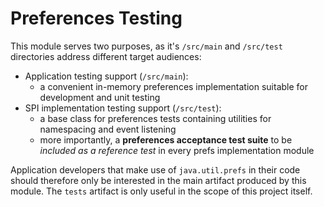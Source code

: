 Preferences Testing
=====================

This module serves two purposes, as it's `/src/main` and `/src/test` directories address different target audiences:

* Application testing support (`/src/main`):
    * a convenient in-memory preferences implementation suitable for development and unit testing
* SPI implementation testing support (`/src/test`):
    * a base class for preferences tests containing utilities for namespacing and event listening
    * more importantly, a **preferences acceptance test suite** to be *included as a reference test* in every prefs implementation module

Application developers that make use of `java.util.prefs` in their code should therefore only be interested
in the main artifact produced by this module. The `tests` artifact is only useful in the scope of this project itself.
